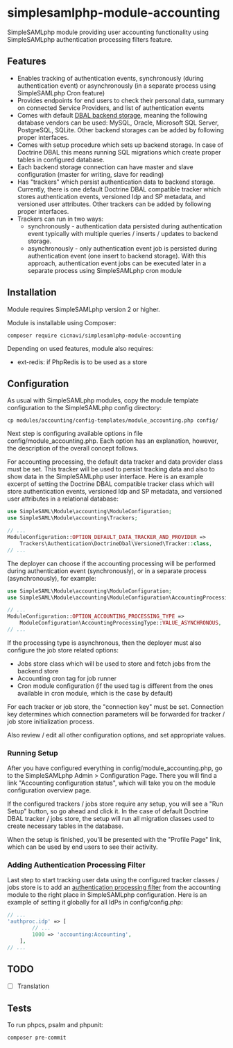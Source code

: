 # simplesamlphp-module-accounting
SimpleSAMLphp module providing user accounting functionality using SimpleSAMLphp authentication processing 
filters feature.

## Features
- Enables tracking of authentication events, synchronously (during authentication event) or
asynchronously (in a separate process using SimpleSAMLphp Cron feature)
- Provides endpoints for end users to check their personal data, summary on connected
Service Providers, and list of authentication events
- Comes with default [DBAL backend storage](https://www.doctrine-project.org/projects/doctrine-dbal/en/latest/index.html),
meaning the following database vendors can be used: MySQL, Oracle, Microsoft SQL Server, PostgreSQL, SQLite. Other
backend storages can be added by following proper interfaces.
- Comes with setup procedure which sets up backend storage. In case of Doctrine DBAL this means running SQL migrations
which create proper tables in configured database.
- Each backend storage connection can have master and slave configuration (master for writing, slave for reading)
- Has "trackers" which persist authentication data to backend storage. Currently, there is one default Doctrine DBAL
compatible tracker which stores authentication events, versioned Idp and SP metadata, and versioned user attributes.
Other trackers can be added by following proper interfaces.
- Trackers can run in two ways:
  - synchronously - authentication data persisted during authentication event typically with multiple
  queries / inserts / updates to backend storage.
  - asynchronously - only authentication event job is persisted during authentication event
  (one insert to backend storage). With this approach, authentication event jobs can be executed later in a separate
  process using SimpleSAMLphp cron module

## Installation
Module requires SimpleSAMLphp version 2 or higher.

Module is installable using Composer:

```shell
composer require cicnavi/simplesamlphp-module-accounting
```

Depending on used features, module also requires:
- ext-redis: if PhpRedis is to be used as a store

## Configuration
As usual with SimpleSAMLphp modules, copy the module template configuration
to the SimpleSAMLphp config directory:

```shell
cp modules/accounting/config-templates/module_accounting.php config/
```

Next step is configuring available options in file config/module_accounting.php. Each option has an explanation,
however, the description of the overall concept follows.

For accounting processing, the default data tracker and data provider class must be set. This tracker will be used
to persist tracking data and also to show data in the SimpleSAMLphp user interface. Here is an example excerpt
of setting the Doctrine DBAL compatible tracker class which will store authentication events, versioned Idp
and SP metadata, and versioned user attributes in a relational database:

```php
use SimpleSAML\Module\accounting\ModuleConfiguration;
use SimpleSAML\Module\accounting\Trackers;

// ...
ModuleConfiguration::OPTION_DEFAULT_DATA_TRACKER_AND_PROVIDER =>
    Trackers\Authentication\DoctrineDbal\Versioned\Tracker::class,
// ...
```

The deployer can choose if the accounting processing will be performed during authentication event (synchronously),
or in a separate process (asynchronously), for example:

```php
use SimpleSAML\Module\accounting\ModuleConfiguration;
use SimpleSAML\Module\accounting\ModuleConfiguration\AccountingProcessingType;

// ...
ModuleConfiguration::OPTION_ACCOUNTING_PROCESSING_TYPE =>
    ModuleConfiguration\AccountingProcessingType::VALUE_ASYNCHRONOUS,
// ...
```

If the processing type is asynchronous, then the deployer must also configure the job store related options:
- Jobs store class which will be used to store and fetch jobs from the backend store
- Accounting cron tag for job runner
- Cron module configuration (if the used tag is different from the ones available in cron module, which is the case
by default)

For each tracker or job store, the "connection key" must be set. Connection key determines which connection
parameters will be forwarded for tracker / job store initialization process.

Also review / edit all other configuration options, and set appropriate values. 

### Running Setup

After you have configured everything in config/module_accounting.php, go to the SimpleSAMLphp Admin > Configuration
Page. There you will find a link "Accounting configuration status", which will take you on the 
module configuration overview page.

If the configured trackers / jobs store require any setup, you will see a "Run Setup" button, so go ahead
and click it. In the case of default Doctrine DBAL tracker / jobs store, the setup will run all migration
classes used to create necessary tables in the database.

When the setup is finished, you'll be presented with the "Profile Page" link, which can be used by end
users to see their activity.

### Adding Authentication Processing Filter
Last step to start tracking user data using the configured tracker classes / jobs store is to add an [authentication
processing filter](https://simplesamlphp.org/docs/stable/simplesamlphp-authproc.html) from the accounting module
to the right place in SimpleSAMLphp configuration. Here is an example of setting it globally for all IdPs 
in config/config.php:

```php
// ...
'authproc.idp' => [
        // ... 
        1000 => 'accounting:Accounting',
    ],
// ...
```

## TODO
- [ ] Translation

## Tests
To run phpcs, psalm and phpunit:

```shell
composer pre-commit
```